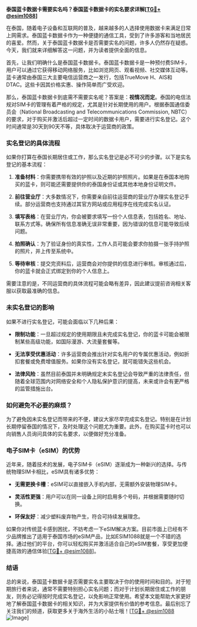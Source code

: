 **泰国蓝卡数据卡需要实名吗？泰国蓝卡数据卡的实名要求详解[[TG💪+ @esim1088](https://t.me/s/esim1088)]**

在泰国，随着电子设备和互联网的普及，越来越多的人选择使用数据卡来满足日常上网需求。泰国蓝卡数据卡作为一种便捷的通信工具，受到了许多游客和当地居民的喜爱。然而，关于泰国蓝卡数据卡是否需要实名的问题，许多人仍然存在疑惑。今天，我们就来详细解答这一问题，并为读者提供全面的信息。

首先，让我们明确什么是泰国蓝卡数据卡。泰国蓝卡数据卡是一种预付费SIM卡，用户可以通过它获得移动网络服务，比如浏览网页、观看视频、社交媒体互动等。蓝卡通常由泰国三大主要电信运营商之一发行，包括TrueMove H、AIS和DTAC。这些卡因其价格实惠、操作简单而广受欢迎。

那么，泰国蓝卡数据卡到底需不需要实名呢？答案是：**视情况而定**。泰国的电信法规对SIM卡的管理有着严格的规定，尤其是针对长期使用的用户。根据泰国通信委员会（National Broadcasting and Telecommunications Commission, NBTC）的要求，对于购买并激活后超过一定时间的数据卡用户，需要进行实名登记。这个时间通常是30天到90天不等，具体取决于运营商的政策。

### 实名登记的具体流程

如果你打算在泰国长期居住或工作，那么实名登记是必不可少的步骤。以下是实名登记的基本流程：

1. **准备材料**：你需要携带有效的护照以及近期的护照照片。如果是在泰国本地购买的蓝卡，则可能还需要提供你的泰国身份证或其他本地身份证明文件。
   
2. **前往营业厅**：大多数情况下，你需要亲自前往运营商的营业厅办理实名登记手续。部分运营商也支持通过其官方网站或应用程序在线完成实名认证。

3. **填写表格**：在营业厅内，你会被要求填写一份个人信息表，包括姓名、地址、联系方式等。确保所有信息准确无误非常重要，因为错误的信息可能导致后续问题。

4. **拍照确认**：为了验证身份的真实性，工作人员可能会要求你拍摄一张手持护照的照片，并上传至系统中。

5. **等待审核**：提交完资料后，运营商会对你提供的信息进行审核。审核通过后，你的蓝卡就会正式绑定到你的个人信息上。

需要注意的是，不同运营商的具体流程可能会略有差异，因此建议提前咨询相关客服以获取最准确的信息。

### 未实名登记的影响

如果不进行实名登记，可能会面临以下几种后果：

- **限制功能**：一旦超过规定的使用期限且未完成实名登记，你的蓝卡可能会被限制某些高级功能，如国际漫游、大流量套餐等。
  
- **无法享受优惠活动**：许多运营商会推出针对实名用户的专属优惠活动，例如折扣套餐或免费增值服务。如果你没有实名登记，就可能错失这些机会。

- **法律风险**：虽然目前泰国并未明确规定未实名登记会导致严重的法律责任，但随着全球范围内对网络安全和个人隐私保护意识的提高，未来或许会有更严格的监管措施出台。

### 如何避免不必要的麻烦？

为了避免因未实名登记而带来的不便，建议大家尽早完成实名登记。特别是在计划长期停留泰国的情况下，及时处理这个问题尤为重要。此外，在购买蓝卡时也可以向销售人员询问具体的实名要求，以便做好充分准备。

### 电子SIM卡（eSIM）的优势

近年来，随着技术的发展，电子SIM卡（eSIM）逐渐成为一种新兴的选择。与传统物理SIM卡相比，eSIM具有诸多优势：

- **无需更换卡槽**：eSIM可以直接嵌入手机内部，无需额外安装物理SIM卡。
  
- **灵活性更强**：用户可以在同一设备上同时启用多个号码，并根据需要随时切换。
  
- **环保友好**：减少塑料废弃物产生，符合可持续发展理念。

如果你对传统蓝卡感到困扰，不妨考虑一下eSIM解决方案。目前市面上已经有不少品牌推出了适用于泰国市场的eSIM产品，比如ESIM1088就是一个不错的选择。通过他们的平台，你可以轻松购买并激活适合自己的eSIM套餐，享受更加便捷高效的通信体验[[TG💪+ @esim1088](https://t.me/s/esim1088)]。

### 结语

总的来说，泰国蓝卡数据卡是否需要实名主要取决于你的使用时间和目的。对于短期旅行者来说，通常不需要特别担心实名问题；而对于计划长期居住或工作的朋友，则务必记得按时完成实名登记，以免影响正常使用。希望本文能帮助大家更好地了解泰国蓝卡数据卡的相关知识，并为大家提供有价值的参考信息。最后别忘了关注我们的频道，获取更多关于海外生活的小贴士哦！[[TG💪+ @esim1088](https://t.me/s/esim1088) ![Image](https://i.postimg.cc/4NQfJmqS/Snipaste-2025-05-13-00-14-12.png)]